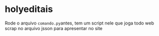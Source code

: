 # holyeditais
Rode o arquivo ```comando.py```antes, tem um script nele que joga todo web scrap no arquivo jsson para apresentar no site 
